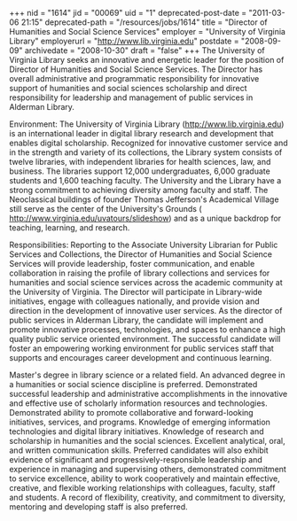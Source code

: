 +++
nid = "1614"
jid = "00069"
uid = "1"
deprecated-post-date = "2011-03-06 21:15"
deprecated-path = "/resources/jobs/1614"
title = "Director of Humanities and Social Science Services"
employer = "University of Virginia Library"
employerurl = "http://www.lib.virginia.edu"
postdate = "2008-09-09"
archivedate = "2008-10-30"
draft = "false"
+++
The University of Virginia Library seeks an innovative and energetic
leader for the position of Director of Humanities and Social Science
Services. The Director has overall administrative and programmatic
responsibility for innovative support of humanities and social sciences
scholarship and direct responsibility for leadership and management of
public services in Alderman Library.

Environment: The University of Virginia Library
(http://www.lib.virginia.edu) is an international leader in digital
library research and development that enables digital scholarship.
Recognized for innovative customer service and in the strength and
variety of its collections, the Library system consists of twelve
libraries, with independent libraries for health sciences, law, and
business. The libraries support 12,000 undergraduates, 6,000 graduate
students and 1,600 teaching faculty. The University and the Library have
a strong commitment to achieving diversity among faculty and staff. The
Neoclassical buildings of founder Thomas Jefferson's Academical Village
still serve as the center of the University's Grounds (
http://www.virginia.edu/uvatours/slideshow) and as a unique backdrop for
teaching, learning, and research.

Responsibilities: Reporting to the Associate University Librarian for
Public Services and Collections, the Director of Humanities and Social
Science Services will provide leadership, foster communication, and
enable collaboration in raising the profile of library collections and
services for humanities and social science services across the academic
community at the University of Virginia. The Director will participate
in Library-wide initiatives, engage with colleagues nationally, and
provide vision and direction in the development of innovative user
services. As the director of public services in Alderman Library, the
candidate will implement and promote innovative processes, technologies,
and spaces to enhance a high quality public service oriented
environment. The successful candidate will foster an empowering working
environment for public services staff that supports and encourages
career development and continuous learning.
  
Master's degree in library science or a related field. An advanced
degree in a humanities or social science discipline is preferred.
Demonstrated successful leadership and administrative accomplishments in
the innovative and effective use of scholarly information resources and
technologies. Demonstrated ability to promote collaborative and
forward-looking initiatives, services, and programs. Knowledge of
emerging information technologies and digital library initiatives.
Knowledge of research and scholarship in humanities and the social
sciences. Excellent analytical, oral, and written communication skills.
Preferred candidates will also exhibit evidence of significant and
progressively-responsible leadership and experience in managing and
supervising others, demonstrated commitment to service excellence,
ability to work cooperatively and maintain effective, creative, and
flexible working relationships with colleagues, faculty, staff and
students. A record of flexibility, creativity, and commitment to
diversity, mentoring and developing staff is also preferred.
